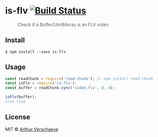 # is-flv [![Build Status](https://travis-ci.org/arthurvr/is-flv.svg?branch=master)](https://travis-ci.org/arthurvr/is-flv)

> Check if a Buffer/Uint8Array is an FLV video


## Install

```
$ npm install --save is-flv
```


## Usage

```js
const readChunk = require('read-chunk'); // npm install read-chunk
const isFlv = require('is-flv');
const buffer = readChunk.sync('video.flv', 0, 4);

isFlv(buffer);
//=> true
```


## License

MIT © [Arthur Verschaeve](http://arthurverschaeve.be)
